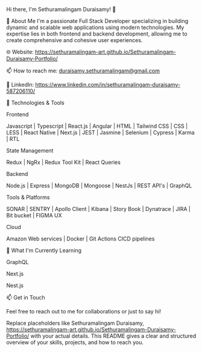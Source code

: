 Hi there, I'm Sethuramalingam Duraisamy! 👋

🚀 About Me
I'm a passionate Full Stack Developer specializing in building dynamic and scalable web applications using modern technologies. My expertise lies in both frontend and backend development, allowing me to create comprehensive and cohesive user experiences.

🌐 Website: https://sethuramalingam-art.github.io/Sethuramalingam-Duraisamy-Portfolio/

📫 How to reach me: duraisamy.sethuramalingam@gmail.com

💼 LinkedIn: https://www.linkedin.com/in/sethuramalingam-duraisamy-587206110/

🔧 Technologies & Tools

Frontend

Javascript | Typescript | React.js | Angular | HTML | Tailwind CSS | CSS | LESS | React Native | Next.js | JEST | Jasmine | Selenium | Cypress | Karma | RTL 

State Management 

Redux | NgRx | Redux Tool Kit | React Queries

Backend

Node.js | Express | MongoDB | Mongoose | NestJs | REST API's | GraphQL 

Tools & Platforms

SONAR | SENTRY | Apollo Client | Kibana | Story Book | Dynatrace | JIRA | Bit bucket | FIGMA UX

Cloud

Amazon Web services | Docker | Git Actions CICD pipelines

🌱 What I'm Currently Learning

GraphQL

Next.js

Nest.js

📫 Get in Touch

Feel free to reach out to me for collaborations or just to say hi!

Replace placeholders like Sethuramalingam Duraisamy, https://sethuramalingam-art.github.io/Sethuramalingam-Duraisamy-Portfolio/  with your actual details. This README gives a clear and structured overview of your skills, projects, and how to reach you.
